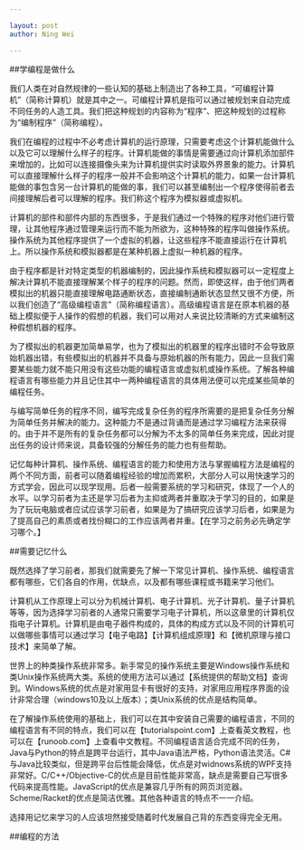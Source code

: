 ```yaml
---

layout: post
author: Ning Wei

---
```


##学编程是做什么我们人类在对自然规律的一些认知的基础上制造出了各种工具，“可编程计算机”（简称计算机）就是其中之一。可编程计算机是指可以通过被规划来自动完成不同任务的人造工具。我们把这种规划的内容称为“程序”、把这种规划的过程称为“编制程序”（简称编程）。我们在编程的过程中不必考虑计算机的运行原理，只需要考虑这个计算机能做什么以及它可以理解什么样子的程序。计算机能做的事情是需要通过向计算机添加部件来增加的，比如可以连接摄像头来为计算机提供实时读取外界景象的能力。计算机可以直接理解什么样子的程序一般并不会影响这个计算机的能力，如果一台计算机能做的事包含另一台计算机的能做的事，我们可以甚至编制出一个程序使得前者去间接理解后者可以理解的程序。我们称这个程序为模拟器或虚拟机。计算机的部件和部件内部的东西很多，于是我们通过一个特殊的程序对他们进行管理，让其他程序通过管理来运行而不能为所欲为，这种特殊的程序叫做操作系统。操作系统为其他程序提供了一个虚拟的机器，让这些程序不能直接运行在计算机上。所以操作系统和模拟器都是在某种机器上虚拟一种机器的程序。由于程序都是针对特定类型的机器编制的，因此操作系统和模拟器可以一定程度上解决计算机不能直接理解某个样子的程序的问题。然而，即使这样，由于他们两者模拟出的机器只能直接理解电路通断状态，直接编制通断状态显然又很不方便，所以我们创造了“高级编程语言”（简称编程语言）。高级编程语言是在原本机器的基础上模拟便于人操作的假想的机器，我们可以用对人来说比较清晰的方式来编制这种假想机器的程序。为了模拟出的机器更加简单易学，也为了模拟出的机器里的程序出错时不会导致原始机器出错，有些模拟出的机器并不具备与原始机器的所有能力，因此一旦我们需要某些能力就不能只用没有这些功能的编程语言或虚拟机或操作系统。了解各种编程语言有哪些能力并且记住其中一两种编程语言的具体用法便可以完成某些简单的编程任务。与编写简单任务的程序不同，编写完成复杂任务的程序所需要的是把复杂任务分解为简单任务并解决的能力。这种能力不是通过背诵而是通过学习编程方法来获得的。由于并不是所有的复杂任务都可以分解为不太多的简单任务来完成，因此对提出任务的设计师来说，具备较强的分解任务的能力也有些帮助。记忆每种计算机、操作系统、编程语言的能力和使用方法与掌握编程方法是编程的两个不同方面，前者可以随着编程经验的增加而累积，大部分人可以用快速学习的方式学会，因此可以现学现用。后者一般需要系统的学习和研究，体现了一个人的水平。以学习前者为主还是学习后者为主抑或两者并重取决于学习的目的，如果是为了玩玩电脑或者应试应该学习前者，如果是为了搞研究应该学习后者，如果是为了提高自己的素质或者找份糊口的工作应该两者并重。【在学习之前务必先确定学习哪个。】##需要记忆什么既然选择了学习前者，那我们就需要先了解一下常见计算机、操作系统、编程语言都有哪些，它们各自的作用，优缺点，以及都有哪些课程或书籍来学习他们。计算机从工作原理上可以分为机械计算机、电子计算机、光子计算机、量子计算机等等，因为选择学习前者的人通常只需要学习电子计算机，所以这章里的计算机仅指电子计算机。计算机是由电子器件构成的，具体的构成方式以及不同的计算机可以做哪些事情可以通过学习【电子电路】【计算机组成原理】和【微机原理与接口技术】来简单了解。世界上的种类操作系统非常多。新手常见的操作系统主要是Windows操作系统和类Unix操作系统两大类。系统的使用方法可以通过【系统提供的帮助文档】查询到。Windows系统的优点是对家用显卡有很好的支持，对家用应用程序界面的设计非常合理（windows10及以上版本）；类Unix系统的优点是结构简单。在了解操作系统使用的基础上，我们可以在其中安装自己需要的编程语言，不同的编程语言有不同的特点，我们可以在【tutorialspoint.com】上查看英文教程，也可以在【runoob.com】上查看中文教程。不同编程语言适合完成不同的任务，Java与Python的特点是跨平台运行，其中Java语法严格，Python语法灵活。C#与Java比较类似，但是跨平台后性能会降低，优点是对widnows系统的WPF支持非常好。C/C++/Objective-C的优点是目前性能非常高，缺点是需要自己写很多代码来提高性能。JavaScript的优点是兼容几乎所有的网页浏览器。Scheme/Racket的优点是简洁优雅。其他各种语言的特点不一一介绍。选择用记忆来学习的人应该坦然接受随着时代发展自己背的东西变得完全无用。##编程的方法